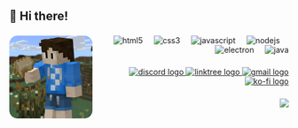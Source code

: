 <h2 align="left">👋 Hi there!</h2>

###

<img align="left" height="150" src="https://github.com/MaximeriX/MaximeriX/blob/main/profile-image.png?raw=true" />

###

<div align="right">
  <img src="https://cdn.simpleicons.org/html5/E34F26" height="30" alt="html5" />
  <img width="12" />
  <img src="https://cdn.simpleicons.org/css3/1572B6" height="30" alt="css3" />
  <img width="12" />
  <img src="https://cdn.simpleicons.org/javascript/F7DF1E" height="30" alt="javascript" />
  <img width="12" />
  <img src="https://cdn.jsdelivr.net/gh/devicons/devicon/icons/nodejs/nodejs-original.svg" height="30" alt="nodejs" />
  <img width="12" />
  <img src="https://cdn.simpleicons.org/electron/47848F" height="30" alt="electron" />
  <img width="12" />
  <img src="https://cdn.jsdelivr.net/gh/devicons/devicon/icons/java/java-original.svg" height="30" alt="java" />
</div>

###

<div align="right">
  <a href="https://discord.gg/C8gtNVfVJE" target="_blank">
    <img src="https://raw.githubusercontent.com/maurodesouza/profile-readme-generator/master/src/assets/icons/social/discord/default.svg" width="47" height="35" alt="discord logo"  />
  </a>
  <a href="https://linktr.ee/MaximeriX" target="_blank">
    <img src="https://raw.githubusercontent.com/maurodesouza/profile-readme-generator/master/src/assets/icons/social/linktree/default.svg" width="47" height="35" alt="linktree logo"  />
  </a>
  <a href=""mailto:maximerix.official@gmail.com"" target="_blank">
    <img src="https://raw.githubusercontent.com/maurodesouza/profile-readme-generator/master/src/assets/icons/social/gmail/default.svg" width="47" height="35" alt="gmail logo"  />
  </a>
  <a href="https://ko-fi.com/maximerix" target="_blank">
    <img src="https://ugc.production.linktr.ee/bcbcf74b-b98a-4857-95e0-79b15ca00070_kofi-icon-linktree.png" width="35" height="35" alt="ko-fi logo"  />
  </a>
</div>

###

<img align="right" src="https://visitor-badge.laobi.icu/badge?page_id=MaximeriX.MaximeriX&left_color=%232d333b&right_color=%232d333b&left_text=Visitors"  />

###
